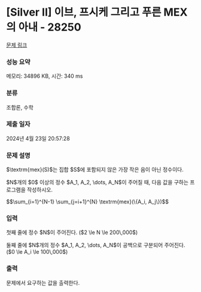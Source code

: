 # [Silver II] 이브, 프시케 그리고 푸른 MEX의 아내 - 28250 

[문제 링크](https://www.acmicpc.net/problem/28250) 

### 성능 요약

메모리: 34896 KB, 시간: 340 ms

### 분류

조합론, 수학

### 제출 일자

2024년 4월 23일 20:57:28

### 문제 설명

<p>$\textrm{mex}(S)$는 집합 $S$에 포함되지 않은 가장 작은 음이 아닌 정수이다.</p>

<p>$N$개의 $0$ 이상의 정수 $A_1, A_2, \dots, A_N$이 주어질 때, 다음 값을 구하는 프로그램을 작성하시오.</p>

<p>$$\sum_{i=1}^{N-1} \sum_{j=i+1}^{N} \textrm{mex}(\{A_i, A_j\})$$</p>

### 입력 

 <p>첫째 줄에 정수 $N$이 주어진다. ($2 \le N \le 200\,000$)</p>

<p>둘째 줄에 $N$개의 정수 $A_1, A_2, \dots, A_N$이 공백으로 구분되어 주어진다. ($0 \le A_i \le 100\,000$)</p>

### 출력 

 <p>문제에서 요구하는 값을 출력한다.</p>

